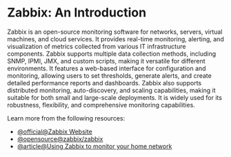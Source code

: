 # Zabbix: An Introduction

Zabbix is an open-source monitoring software for networks, servers, virtual machines, and cloud services. It provides real-time monitoring, alerting, and visualization of metrics collected from various IT infrastructure components. Zabbix supports multiple data collection methods, including SNMP, IPMI, JMX, and custom scripts, making it versatile for different environments. It features a web-based interface for configuration and monitoring, allowing users to set thresholds, generate alerts, and create detailed performance reports and dashboards. Zabbix also supports distributed monitoring, auto-discovery, and scaling capabilities, making it suitable for both small and large-scale deployments. It is widely used for its robustness, flexibility, and comprehensive monitoring capabilities.

Learn more from the following resources:

- [@official@Zabbix Website](https://www.zabbix.com/)
- [@opensource@zabbix/zabbix](https://github.com/zabbix/zabbix)
- [@article@Using Zabbix to monitor your home network](https://jswheeler.medium.com/using-zabbix-to-monitor-your-home-network-71ed2b1181ae)